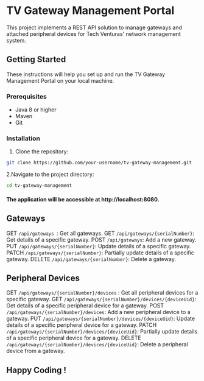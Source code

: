 # TV Gateway Management Portal

This project implements a REST API solution to manage gateways and attached peripheral devices for Tech Venturas' network management system.

## Getting Started

These instructions will help you set up and run the TV Gateway Management Portal on your local machine.

### Prerequisites

- Java 8 or higher
- Maven
- Git

### Installation

1. Clone the repository:

```bash
git clone https://github.com/your-username/tv-gateway-management.git
```

2.Navigate to the project directory:

```bash
cd tv-gateway-management
```

#### The application will be accessible at http://localhost:8080.


## Gateways

GET `/api/gateways `: Get all gateways.
GET `/api/gateways/{serialNumber}`: Get details of a specific gateway.
POST `/api/gateways`: Add a new gateway.
PUT `/api/gateways/{serialNumber}`: Update details of a specific gateway.
PATCH `/api/gateways/{serialNumber}`: Partially update details of a specific gateway.
DELETE `/api/gateways/{serialNumber}`: Delete a gateway.


## Peripheral Devices

GET `/api/gateways/{serialNumber}/devices` : Get all peripheral devices for a specific gateway.
GET `/api/gateways/{serialNumber}/devices/{deviceUid}`: Get details of a specific peripheral device for a gateway.
POST `/api/gateways/{serialNumber}/devices`: Add a new peripheral device to a gateway.
PUT `/api/gateways/{serialNumber}/devices/{deviceUid}`: Update details of a specific peripheral device for a gateway.
PATCH `/api/gateways/{serialNumber}/devices/{deviceUid}`: Partially update details of a specific peripheral device for a gateway.
DELETE `/api/gateways/{serialNumber}/devices/{deviceUid}`: Delete a peripheral device from a gateway.

## Happy Coding !
